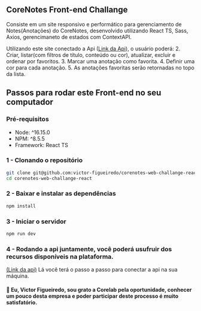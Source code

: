 ## CoreNotes Front-end Challange

Consiste em um site responsivo e performático para gerenciamento de Notes(Anotações) do CoreNotes, desenvolvido utilizando React TS, Sass, Axios, gerencimaneto de estados com ContextAPI.

Utilizando este site conectado a Api (<a href="https://github.com/victor-figueiredo/corenotes-api-challange-php">Link da Api</a>), o usuário poderá:
2. Criar, listar(com filtros de título, conteúdo ou cor), atualizar, excluir e ordenar por favoritos.
3. Marcar uma anotação como favorita.
4. Definir uma cor para cada anotação.
5. As anotações favoritas serão retornadas no topo da lista.

## Passos para rodar este Front-end no seu computador

### Pré-requisitos
- Node: ^16.15.0
- NPM: ^8.5.5
- Framework: React TS

### 1 - Clonando o repositório
```bash
git clone git@github.com:victor-figueiredo/corenotes-web-challange-react.git
cd corenotes-web-challange-react
```

### 2 - Baixar e instalar as dependências
```bash
npm install
```

### 3 - Iniciar o servidor
```bash
npm run dev
```

### 4 - Rodando a api juntamente, você poderá usufruir dos recursos disponíveis na plataforma.
<a href="https://github.com/victor-figueiredo/corenotes-api-challange-php">(Link da api)</a>
Lá você terá o passo a passo para conectar a api na sua máquina.

#### 👋 Eu, Victor Figueiredo, sou grato a Corelab pela oportunidade, conhecer um pouco desta empresa e poder participar deste processo é muito satisfatório.
